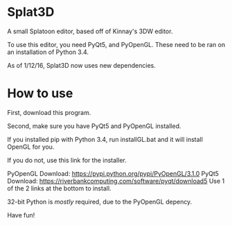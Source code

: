 # Splat3D
A small Splatoon editor, based off of Kinnay's 3DW editor.

To use this editor, you need PyQt5, and PyOpenGL. These need to be ran on an installation of Python 3.4.

As of 1/12/16, Splat3D now uses new dependencies.

# How to use
First, download this program. 

Second, make sure you have PyQt5 and PyOpenGL installed.

If you installed pip with Python 3.4, run installGL.bat and it will install OpenGL for you.

If you do not, use this link for the installer.

PyOpenGL Download: https://pypi.python.org/pypi/PyOpenGL/3.1.0
PyQt5 Download: https://riverbankcomputing.com/software/pyqt/download5
Use 1 of the 2 links at the bottom to install. 

32-bit Python is *mostly* required, due to the PyOpenGL depency. 

Have fun!

